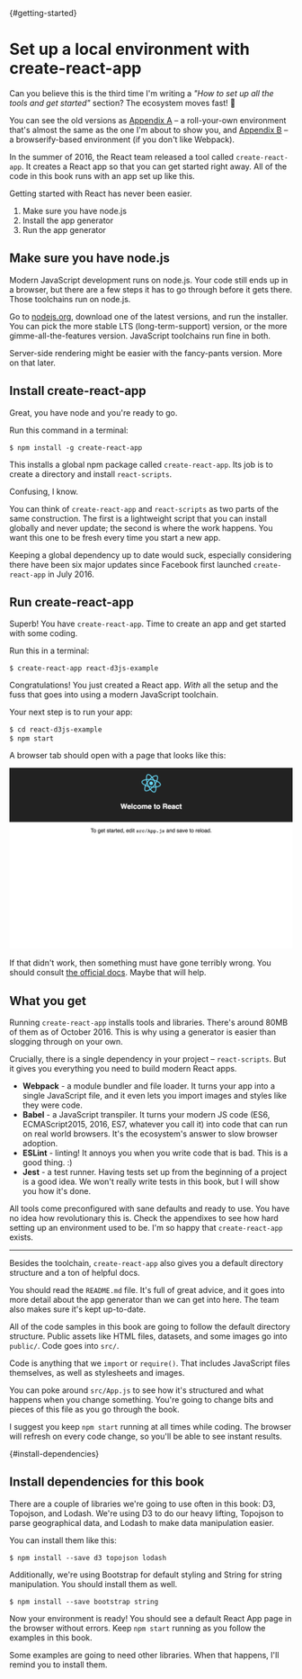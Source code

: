 
{#getting-started}
# Set up a local environment with create-react-app

Can you believe this is the third time I'm writing a *"How to set up all the tools and get started"* section? The ecosystem moves fast! 😬

You can see the old versions as [Appendix A](#appendixA) – a roll-your-own environment that's almost the same as the one I'm about to show you, and [Appendix B](#appendixB) – a browserify-based environment (if you don't like Webpack).

In the summer of 2016, the React team released a tool called `create-react-app`. It creates a React app so that you can get started right away. All of the code in this book runs with an app set up like this.

Getting started with React has never been easier.

1. Make sure you have node.js
2. Install the app generator
3. Run the app generator

## Make sure you have node.js

Modern JavaScript development runs on node.js. Your code still ends up in a browser, but there are a few steps it has to go through before it gets there. Those toolchains run on node.js.

Go to [nodejs.org](https://nodejs.org/en/), download one of the latest versions, and run the installer. You can pick the more stable LTS (long-term-support) version, or the more gimme-all-the-features version. JavaScript toolchains run fine in both.

Server-side rendering might be easier with the fancy-pants version. More on that later.

## Install create-react-app

Great, you have node and you're ready to go.

Run this command in a terminal:

```
$ npm install -g create-react-app
```

This installs a global npm package called `create-react-app`. Its job is to create a directory and install `react-scripts`.

Confusing, I know.

You can think of `create-react-app` and `react-scripts` as two parts of the same construction. The first is a lightweight script that you can install globally and never update; the second is where the work happens. You want this one to be fresh every time you start a new app.

Keeping a global dependency up to date would suck, especially considering there have been six major updates since Facebook first launched `create-react-app` in July 2016.

## Run create-react-app

Superb! You have `create-react-app`. Time to create an app and get started with some coding.

Run this in a terminal:

```
$ create-react-app react-d3js-example
```

Congratulations! You just created a React app. *With* all the setup and the fuss that goes into using a modern JavaScript toolchain.

Your next step is to run your app:

```
$ cd react-d3js-example
$ npm start
```

A browser tab should open with a page that looks like this:

![Initial React app](images/es6v2/initial-app.png)

If that didn't work, then something must have gone terribly wrong. You should consult [the official docs](https://github.com/facebookincubator/create-react-app). Maybe that will help.

## What you get

Running `create-react-app` installs tools and libraries. There's around 80MB of them as of October 2016. This is why using a generator is easier than slogging through on your own.

Crucially, there is a single dependency in your project – `react-scripts`. But it gives you everything you need to build modern React apps.

* **Webpack** - a module bundler and file loader. It turns your app into a single JavaScript file, and it even lets you import images and styles like they were code.
* **Babel** - a JavaScript transpiler. It turns your modern JS code (ES6, ECMAScript2015, 2016, ES7, whatever you call it) into code that can run on real world browsers. It's the ecosystem's answer to slow browser adoption.
* **ESLint** - linting! It annoys you when you write code that is bad. This is a good thing. :)
* **Jest** - a test runner. Having tests set up from the beginning of a project is a good idea. We won't really write tests in this book, but I will show you how it's done.

All tools come preconfigured with sane defaults and ready to use. You have no idea how revolutionary this is. Check the appendixes to see how hard setting up an environment used to be. I'm so happy that `create-react-app` exists.

---

Besides the toolchain, `create-react-app` also gives you a default directory structure and a ton of helpful docs.

You should read the `README.md` file. It's full of great advice, and it goes into more detail about the app generator than we can get into here. The team also makes sure it's kept up-to-date.

All of the code samples in this book are going to follow the default directory structure. Public assets like HTML files, datasets, and some images go into `public/`. Code goes into `src/`.

Code is anything that we `import` or `require()`. That includes JavaScript files themselves, as well as stylesheets and images.

You can poke around `src/App.js` to see how it's structured and what happens when you change something. You're going to change bits and pieces of this file as you go through the book.

I suggest you keep `npm start` running at all times while coding. The browser will refresh on every code change, so you'll be able to see instant results.

{#install-dependencies}
## Install dependencies for this book

There are a couple of libraries we're going to use often in this book: D3, Topojson, and Lodash. We're using D3 to do our heavy lifting, Topojson to parse geographical data, and Lodash to make data manipulation easier.

You can install them like this:

```
$ npm install --save d3 topojson lodash
```

Additionally, we're using Bootstrap for default styling and String for string manipulation. You should install them as well.

```
$ npm install --save bootstrap string
```

Now your environment is ready! You should see a default React App page in the browser without errors. Keep `npm start` running as you follow the examples in this book.

Some examples are going to need other libraries. When that happens, I'll remind you to install them.

